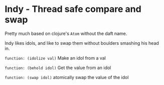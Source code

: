 # Indy - Thread safe compare and swap

Pretty much based on clojure's `Atom` without the daft name.

Indy likes idols, and like to swap them without boulders smashing his head in.

`function: (idolize val)` Make an idol from a val

`function: (behold idol)` Get the value from an idol

`function: (swap idol)` atomically swap the value of the idol
